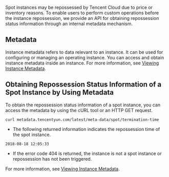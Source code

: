 
Spot instances may be repossessed by Tencent Cloud due to price or inventory reasons. To enable users to perform custom operations before the instance repossession, we provide an API for obtaining repossession status information through an internal metadata mechanism.

## Metadata
Instance metadata refers to data relevant to an instance. It can be used for configuring or managing an operating instance. You can access and obtain instance metadata inside an instance. For more information, see [Viewing Instance Metadata](http://intl.cloud.tencent.com/document/product/213/4934).


## Obtaining Repossession Status Information of a Spot Instance by Using Metadata
To obtain the repossession status information of a spot instance, you can access the metadata by using the cURL tool or an HTTP GET request.
```
curl metadata.tencentyun.com/latest/meta-data/spot/termination-time
```
- The following returned information indicates the repossession time of the spot instance.
```
2018-08-18 12:05:33
```
- If the error code 404 is returned, the instance is not a spot instance or repossession has not been triggered.

For more information, see [Viewing Instance Metadata](http://intl.cloud.tencent.com/document/product/213/4934).
